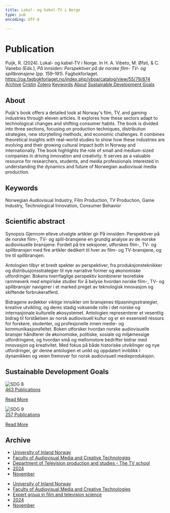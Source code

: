 ```yaml
---
title: Lokal- og kabel-TV i Norge
type: pub
encoding: UTF-8

---
```

<h1>Publication</h1>
<article id="csl-bib-container-NHCXJ2WT" class="csl-bib-container">
  <div class="csl-bib-body"> <div class="csl-entry">Puijk, R. (2024). Lokal- og kabel-TV i Norge. In H. A. Vibeto, M. Øfsti, &#38; C. Vanebo (Eds.), <i>På innsiden: Perspektiver på de norske film- TV- og spillbransjene</i> (pp. 159–191). Fagbokforlaget. <a href="https://oa.fagbokforlaget.no/index.php/vboa/catalog/view/55/79/874">https://oa.fagbokforlaget.no/index.php/vboa/catalog/view/55/79/874</a></div> </div>
  <div class="csl-bib-buttons">
    <a href="#taxonomy-article-NHCXJ2WT" alt="archive" class="csl-bib-button">Archive</a>
    <a href="https://app.cristin.no/results/show.jsf?id=2324814" alt="Cristin" class="csl-bib-button">Cristin</a>
    <a href="http://zotero.org/groups/5881554/items/NHCXJ2WT" alt="Zotero" class="csl-bib-button">Zotero</a>
    <a href="#keywords-article-NHCXJ2WT" alt="keywords" class="csl-bib-button">Keywords</a>
    <a href="#about-article-NHCXJ2WT" alt="about_pub" class="csl-bib-button">About</a>
    <a href="#sdg-article-NHCXJ2WT" alt="sdg" class="csl-bib-button">Sustainable Development Goals</a>
  </div>
  <div id="csl-bib-meta-container-NHCXJ2WT"></div>
</article>
<div id="csl-bib-meta-NHCXJ2WT" class="csl-bib-meta">
  <article id="about-article-NHCXJ2WT" class="about_pub-article">
    <h1>About</h1>
    Puijk's book offers a detailed look at Norway's film, TV, and gaming industries through eleven articles. It explores how these sectors adapt to technological changes and shifting consumer habits. The book is divided into three sections, focusing on production techniques, distribution strategies, new storytelling methods, and economic challenges. It combines theoretical insights with real-world studies to show how these industries are evolving and their growing cultural impact both in Norway and internationally. The book highlights the role of small and medium-sized companies in driving innovation and creativity. It serves as a valuable resource for researchers, students, and media professionals interested in understanding the dynamics and future of Norwegian audiovisual media production.
  </article>
  <article id="keywords-article-NHCXJ2WT" class="keywords-article">
    <h1>Keywords</h1>
    Norwegian Audiovisual Industry, Film Production, TV Production, Game Industry, Technological Innovation, Consumer Behavior
  </article>
  <article id="abstract-article-NHCXJ2WT" class="abstract-article">
    <h1>Scientific abstract</h1>
    Synopsis 
Gjennom elleve utvalgte artikler gir På innsiden: Perspektiver på de norske film-, TV- og spill-bransjene en grundig analyse av de norske audiovisuelle bransjene. Fordelt på tre seksjoner, utforskes film-, TV- og spillbransjen med fire artikler dedikert til hver av film- og TV-bransjene, og tre til spillbransjen. 
 
Antologien tilbyr et bredt spekter av perspektiver, fra produksjonsteknikker og distribusjonsstrategier til nye narrative former og økonomiske utfordringer. Bokens tverrfaglige perspektiv kombinerer teoretiske rammeverk med empiriske studier for å belyse hvordan norske film-, TV- og spillbransjer navigerer i et marked preget av teknologisk innovasjon og skiftende forbrukeratferd. 
 
Bidragene avdekker viktige innsikter om bransjenes tilpasningsstrategier, kreative utvikling, og deres stadig voksende rolle i det norske og internasjonale kulturelle økosystemet. Antologien representerer et vesentlig bidrag til forståelsen av norsk audiovisuell kultur og er en essensiell ressurs for forskere, studenter, og profesjonelle innen medie- og kommunikasjonsfeltet. 
Boken utforsker hvordan norske audiovisuelle bransjer håndterer de økonomiske, politiske, sosiale og miljømessige utfordringene, og hvordan små og mellomstore bedrifter bidrar med innovasjon og kreativitet. Med fokus på både historiske utviklinger og nye utfordringer, gir denne antologien et unikt og oppdatert innblikk i dynamikken og veien fremover for norsk audiovisuell medieproduksjon.
  </article>
  <article id="sdg-article-NHCXJ2WT" class="sdg-article">
    <h1>Sustainable Development Goals</h1>
    <div class="sdg-container"><div id="sdg8" class="sdg">
        <img src="{{< params subfolder >}}images/sdg/sdg08_en.png" class="image" alt="SDG 8">
        <div class="sdg-overlay">
          <a href="{{< params subfolder >}}en/archive/?sdg=8#archive" class="sdg-publication-count"><span>463</span> Publications</a>
          <p><a href="https://sdgs.un.org/goals/goal8" class="sdg-read-more">Read More</a></p>
        </div>
      </div> <div id="sdg9" class="sdg">
        <img src="{{< params subfolder >}}images/sdg/sdg09_en.png" class="image" alt="SDG 9">
        <div class="sdg-overlay">
          <a href="{{< params subfolder >}}en/archive/?sdg=9#archive" class="sdg-publication-count"><span>257</span> Publications</a>
          <p><a href="https://sdgs.un.org/goals/goal9" class="sdg-read-more">Read More</a></p>
        </div>
      </div></div>
  </article>
  <article id="taxonomy-article-NHCXJ2WT" class="taxonomy-article">
    <h1>Archive</h1>
    <ul>
      <li><a href="{{< params subfolder >}}en/archive/?key=3DCRN523">University of Inland Norway</a></li>
      <li><a href="{{< params subfolder >}}en/archive/?key=8XUDF4FD">Faculty of Audiovisual Media and Creative Technologies</a></li>
      <li><a href="{{< params subfolder >}}en/archive/?key=6SLLPJYF">Department of Television production and studies - The TV school</a></li>
      <li><a href="{{< params subfolder >}}en/archive/?key=UPPG4C39">2024</a></li>
      <li><a href="{{< params subfolder >}}en/archive/?key=HBGTLL6V">November</a></li>
    </ul>
    <ul>
      <li><a href="{{< params subfolder >}}en/archive/?key=3DCRN523">University of Inland Norway</a></li>
      <li><a href="{{< params subfolder >}}en/archive/?key=8XUDF4FD">Faculty of Audiovisual Media and Creative Technologies</a></li>
      <li><a href="{{< params subfolder >}}en/archive/?key=GP9PM6PG">Expert group in film and television science</a></li>
      <li><a href="{{< params subfolder >}}en/archive/?key=8LKK3UQ6">2024</a></li>
      <li><a href="{{< params subfolder >}}en/archive/?key=QKHA8KJT">November</a></li>
    </ul>
  </article>
</div>
